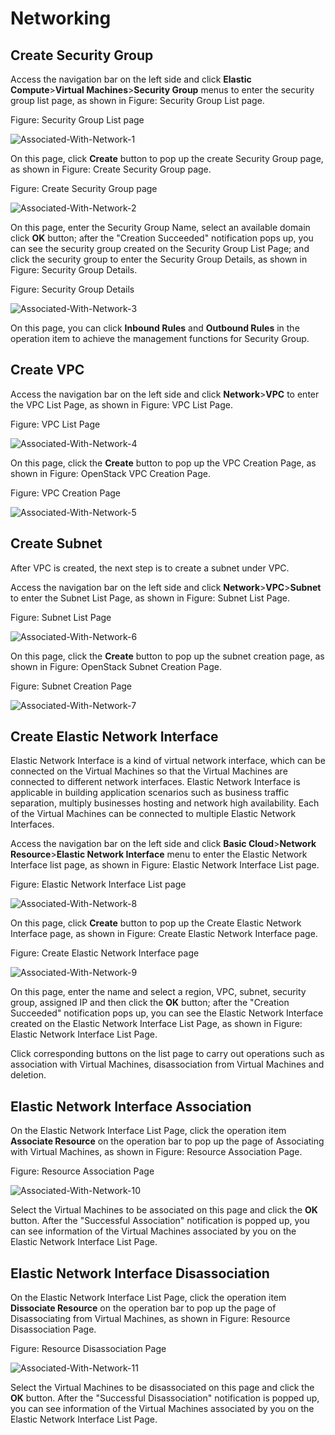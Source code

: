 # Networking

## Create Security Group

Access the navigation bar on the left side and click **Elastic Compute**>**Virtual Machines**>**Security Group** menus to enter the security group list page, as shown in Figure: Security Group List page.

Figure: Security Group List page

![Associated-With-Network-1](../../../../image/JD-Cloud-Mesh/Associated-With-Network-1.png)

On this page, click **Create** button to pop up the create Security Group page, as shown in Figure: Create Security Group page.

Figure: Create Security Group page

![Associated-With-Network-2](../../../../image/JD-Cloud-Mesh/Associated-With-Network-2.png)

On this page, enter the Security Group Name, select an available domain click **OK** button; after the "Creation Succeeded" notification pops up, you can see the security group created on the Security Group List Page; and click the security group to enter the Security Group Details, as shown in Figure: Security Group Details.

Figure: Security Group Details

![Associated-With-Network-3](../../../../image/JD-Cloud-Mesh/Associated-With-Network-3.png)

On this page, you can click **Inbound Rules** and **Outbound Rules** in the operation item to achieve the management functions for Security Group.

## Create VPC

Access the navigation bar on the left side and click **Network**>**VPC** to enter the VPC List Page, as shown in Figure: VPC List Page.

Figure: VPC List Page

![Associated-With-Network-4](../../../../image/JD-Cloud-Mesh/Associated-With-Network-4.png)

On this page, click the **Create** button to pop up the VPC Creation Page, as shown in Figure: OpenStack VPC Creation Page.

Figure: VPC Creation Page

![Associated-With-Network-5](../../../../image/JD-Cloud-Mesh/Associated-With-Network-5.png)

## Create Subnet

After VPC is created, the next step is to create a subnet under VPC.

Access the navigation bar on the left side and click **Network**>**VPC**>**Subnet** to enter the Subnet List Page, as shown in Figure: Subnet List Page.

Figure: Subnet List Page

![Associated-With-Network-6](../../../../image/JD-Cloud-Mesh/Associated-With-Network-6.png)

On this page, click the **Create** button to pop up the subnet creation page, as shown in Figure: OpenStack Subnet Creation Page.

Figure: Subnet Creation Page

![Associated-With-Network-7](../../../../image/JD-Cloud-Mesh/Associated-With-Network-7.png)

## Create Elastic Network Interface

Elastic Network Interface is a kind of virtual network interface, which can be connected on the Virtual Machines so that the Virtual Machines are connected to different network interfaces. Elastic Network Interface is applicable in building application scenarios such as business traffic separation, multiply businesses hosting and network high availability. Each of the Virtual Machines can be connected to multiple Elastic Network Interfaces.

Access the navigation bar on the left side and click **Basic Cloud**>**Network Resource**>**Elastic Network Interface** menu to enter the Elastic Network Interface list page, as shown in Figure: Elastic Network Interface List page.

Figure: Elastic Network Interface List page

![Associated-With-Network-8](../../../../image/JD-Cloud-Mesh/Associated-With-Network-8.png)

On this page, click **Create** button to pop up the Create Elastic Network Interface page, as shown in Figure: Create Elastic Network Interface page.

Figure: Create Elastic Network Interface page

![Associated-With-Network-9](../../../../image/JD-Cloud-Mesh/Associated-With-Network-9.png)

On this page, enter the name and select a region, VPC, subnet, security group, assigned IP and then click the **OK** button; after the "Creation Succeeded" notification pops up, you can see the Elastic Network Interface created on the Elastic Network Interface List Page, as shown in Figure: Elastic Network Interface List Page.

Click corresponding buttons on the list page to carry out operations such as association with Virtual Machines, disassociation from Virtual Machines and deletion.

## Elastic Network Interface Association

On the Elastic Network Interface List Page, click the operation item **Associate Resource** on the operation bar to pop up the page of Associating with Virtual Machines, as shown in Figure: Resource Association Page.

Figure: Resource Association Page

![Associated-With-Network-10](../../../../image/JD-Cloud-Mesh/Associated-With-Network-10.png)

Select the Virtual Machines to be associated on this page and click the **OK** button. After the "Successful Association" notification is popped up, you can see information of the Virtual Machines associated by you on the Elastic Network Interface List Page.

## Elastic Network Interface Disassociation

On the Elastic Network Interface List Page, click the operation item **Dissociate Resource** on the operation bar to pop up the page of Disassociating from Virtual Machines, as shown in Figure: Resource Disassociation Page.

Figure: Resource Disassociation Page

![Associated-With-Network-11](../../../../image/JD-Cloud-Mesh/Associated-With-Network-11.png)

Select the Virtual Machines to be disassociated on this page and click the **OK** button. After the "Successful Disassociation" notification is popped up, you can see information of the Virtual Machines associated by you on the Elastic Network Interface List Page.
